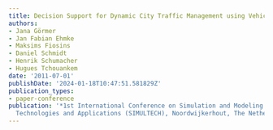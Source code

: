 ```yaml
---
title: Decision Support for Dynamic City Traffic Management using Vehicular Communication.
authors:
- Jana Görmer
- Jan Fabian Ehmke
- Maksims Fiosins
- Daniel Schmidt
- Henrik Schumacher
- Hugues Tchouankem
date: '2011-07-01'
publishDate: '2024-01-18T10:47:51.581829Z'
publication_types:
- paper-conference
publication: '*1st International Conference on Simulation and Modeling Methodologies,
  Technologies and Applications (SIMULTECH), Noordwijkerhout, The Netherlands*'
---
```

